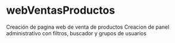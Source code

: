 # webVentasProductos
Creación de pagina web de venta de productos 
Creacion de panel administrativo con filtros, buscador y grupos de usuarios
